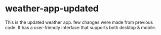 # weather-app-updated
This is the updated weather app. few changes were made from previous code. It has a user-friendly interface that supports both desktop &amp; mobile.  

